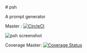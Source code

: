 # psh

A prompt generator

Master : [![CircleCI](https://circleci.com/gh/repejota/psh/tree/master.svg?style=svg)](https://circleci.com/gh/repejota/psh/tree/master)

![psh screenshot](https://github.com/repejota/psh/raw/master/shot.png "psh screenshot")


Coverage Master: [![Coverage Status](https://coveralls.io/repos/github/repejota/psh/badge.svg?branch=master)](https://coveralls.io/github/repejota/psh?branch=master)
